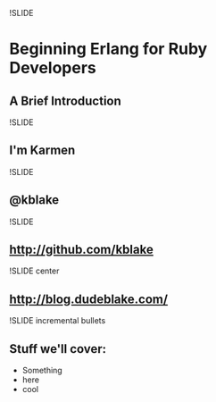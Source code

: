 !SLIDE

# Beginning Erlang for Ruby Developers #
## A Brief Introduction ##

!SLIDE

## I'm Karmen ##

!SLIDE

## @kblake ##

!SLIDE

## http://github.com/kblake ##

!SLIDE center


## http://blog.dudeblake.com/ ##

!SLIDE incremental bullets

## Stuff we'll cover: ##

* Something
* here
* cool

